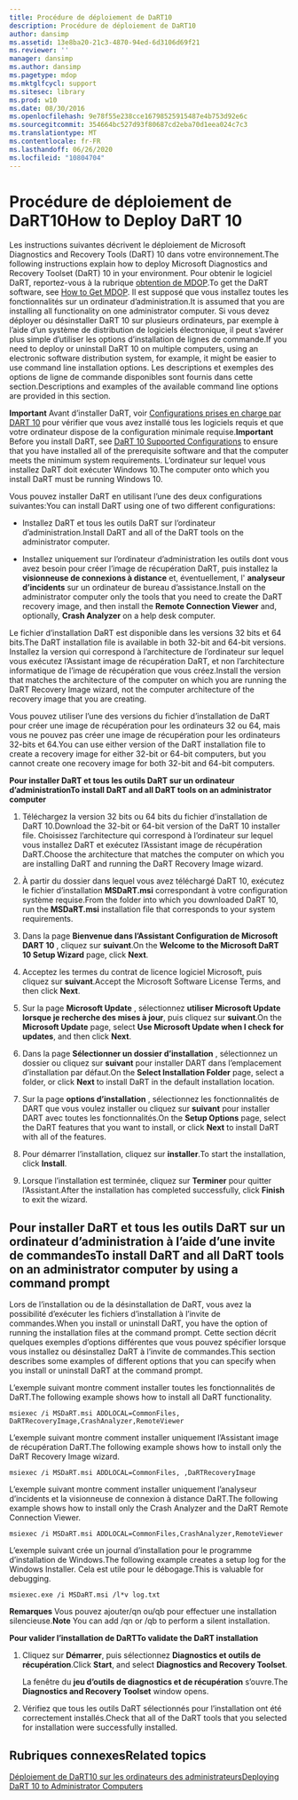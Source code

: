 ```yaml
---
title: Procédure de déploiement de DaRT10
description: Procédure de déploiement de DaRT10
author: dansimp
ms.assetid: 13e8ba20-21c3-4870-94ed-6d3106d69f21
ms.reviewer: ''
manager: dansimp
ms.author: dansimp
ms.pagetype: mdop
ms.mktglfcycl: support
ms.sitesec: library
ms.prod: w10
ms.date: 08/30/2016
ms.openlocfilehash: 9e78f55e238cce16798525915487e4b753d92e6c
ms.sourcegitcommit: 354664bc527d93f80687cd2eba70d1eea024c7c3
ms.translationtype: MT
ms.contentlocale: fr-FR
ms.lasthandoff: 06/26/2020
ms.locfileid: "10804704"
---
```

# <span data-ttu-id="d528c-103">Procédure de déploiement de DaRT10</span><span class="sxs-lookup"><span data-stu-id="d528c-103">How to Deploy DaRT 10</span></span>


<span data-ttu-id="d528c-104">Les instructions suivantes décrivent le déploiement de Microsoft Diagnostics and Recovery Tools (DaRT) 10 dans votre environnement.</span><span class="sxs-lookup"><span data-stu-id="d528c-104">The following instructions explain how to deploy Microsoft Diagnostics and Recovery Toolset (DaRT) 10 in your environment.</span></span> <span data-ttu-id="d528c-105">Pour obtenir le logiciel DaRT, reportez-vous à la rubrique [obtention de MDOP](https://go.microsoft.com/fwlink/?LinkId=322049).</span><span class="sxs-lookup"><span data-stu-id="d528c-105">To get the DaRT software, see [How to Get MDOP](https://go.microsoft.com/fwlink/?LinkId=322049).</span></span> <span data-ttu-id="d528c-106">Il est supposé que vous installez toutes les fonctionnalités sur un ordinateur d’administration.</span><span class="sxs-lookup"><span data-stu-id="d528c-106">It is assumed that you are installing all functionality on one administrator computer.</span></span> <span data-ttu-id="d528c-107">Si vous devez déployer ou désinstaller DaRT 10 sur plusieurs ordinateurs, par exemple à l’aide d’un système de distribution de logiciels électronique, il peut s’avérer plus simple d’utiliser les options d’installation de lignes de commande.</span><span class="sxs-lookup"><span data-stu-id="d528c-107">If you need to deploy or uninstall DaRT 10 on multiple computers, using an electronic software distribution system, for example, it might be easier to use command line installation options.</span></span> <span data-ttu-id="d528c-108">Les descriptions et exemples des options de ligne de commande disponibles sont fournis dans cette section.</span><span class="sxs-lookup"><span data-stu-id="d528c-108">Descriptions and examples of the available command line options are provided in this section.</span></span>

<span data-ttu-id="d528c-109">**Important**  Avant d’installer DaRT, voir [Configurations prises en charge par DART 10](dart-10-supported-configurations.md) pour vérifier que vous avez installé tous les logiciels requis et que votre ordinateur dispose de la configuration minimale requise.</span><span class="sxs-lookup"><span data-stu-id="d528c-109">**Important** Before you install DaRT, see [DaRT 10 Supported Configurations](dart-10-supported-configurations.md) to ensure that you have installed all of the prerequisite software and that the computer meets the minimum system requirements.</span></span> <span data-ttu-id="d528c-110">L’ordinateur sur lequel vous installez DaRT doit exécuter Windows 10.</span><span class="sxs-lookup"><span data-stu-id="d528c-110">The computer onto which you install DaRT must be running Windows 10.</span></span>

 

<span data-ttu-id="d528c-111">Vous pouvez installer DaRT en utilisant l’une des deux configurations suivantes:</span><span class="sxs-lookup"><span data-stu-id="d528c-111">You can install DaRT using one of two different configurations:</span></span>

-   <span data-ttu-id="d528c-112">Installez DaRT et tous les outils DaRT sur l’ordinateur d’administration.</span><span class="sxs-lookup"><span data-stu-id="d528c-112">Install DaRT and all of the DaRT tools on the administrator computer.</span></span>

-   <span data-ttu-id="d528c-113">Installez uniquement sur l’ordinateur d’administration les outils dont vous avez besoin pour créer l’image de récupération DaRT, puis installez la **visionneuse de connexions à distance** et, éventuellement, l' **analyseur d’incidents** sur un ordinateur de bureau d’assistance.</span><span class="sxs-lookup"><span data-stu-id="d528c-113">Install on the administrator computer only the tools that you need to create the DaRT recovery image, and then install the **Remote Connection Viewer** and, optionally, **Crash Analyzer** on a help desk computer.</span></span>

<span data-ttu-id="d528c-114">Le fichier d’installation DaRT est disponible dans les versions 32 bits et 64 bits.</span><span class="sxs-lookup"><span data-stu-id="d528c-114">The DaRT installation file is available in both 32-bit and 64-bit versions.</span></span> <span data-ttu-id="d528c-115">Installez la version qui correspond à l’architecture de l’ordinateur sur lequel vous exécutez l’Assistant image de récupération DaRT, et non l’architecture informatique de l’image de récupération que vous créez.</span><span class="sxs-lookup"><span data-stu-id="d528c-115">Install the version that matches the architecture of the computer on which you are running the DaRT Recovery Image wizard, not the computer architecture of the recovery image that you are creating.</span></span>

<span data-ttu-id="d528c-116">Vous pouvez utiliser l’une des versions du fichier d’installation de DaRT pour créer une image de récupération pour les ordinateurs 32 ou 64, mais vous ne pouvez pas créer une image de récupération pour les ordinateurs 32-bits et 64.</span><span class="sxs-lookup"><span data-stu-id="d528c-116">You can use either version of the DaRT installation file to create a recovery image for either 32-bit or 64-bit computers, but you cannot create one recovery image for both 32-bit and 64-bit computers.</span></span>

**<span data-ttu-id="d528c-117">Pour installer DaRT et tous les outils DaRT sur un ordinateur d’administration</span><span class="sxs-lookup"><span data-stu-id="d528c-117">To install DaRT and all DaRT tools on an administrator computer</span></span>**

1.  <span data-ttu-id="d528c-118">Téléchargez la version 32 bits ou 64 bits du fichier d’installation de DaRT 10.</span><span class="sxs-lookup"><span data-stu-id="d528c-118">Download the 32-bit or 64-bit version of the DaRT 10 installer file.</span></span> <span data-ttu-id="d528c-119">Choisissez l’architecture qui correspond à l’ordinateur sur lequel vous installez DaRT et exécutez l’Assistant image de récupération DaRT.</span><span class="sxs-lookup"><span data-stu-id="d528c-119">Choose the architecture that matches the computer on which you are installing DaRT and running the DaRT Recovery Image wizard.</span></span>

2.  <span data-ttu-id="d528c-120">À partir du dossier dans lequel vous avez téléchargé DaRT 10, exécutez le fichier d’installation **MSDaRT.msi** correspondant à votre configuration système requise.</span><span class="sxs-lookup"><span data-stu-id="d528c-120">From the folder into which you downloaded DaRT 10, run the **MSDaRT.msi** installation file that corresponds to your system requirements.</span></span>

3.  <span data-ttu-id="d528c-121">Dans la page **Bienvenue dans l’Assistant Configuration de Microsoft DART 10** , cliquez sur **suivant**.</span><span class="sxs-lookup"><span data-stu-id="d528c-121">On the **Welcome to the Microsoft DaRT 10 Setup Wizard** page, click **Next**.</span></span>

4.  <span data-ttu-id="d528c-122">Acceptez les termes du contrat de licence logiciel Microsoft, puis cliquez sur **suivant**.</span><span class="sxs-lookup"><span data-stu-id="d528c-122">Accept the Microsoft Software License Terms, and then click **Next**.</span></span>

5.  <span data-ttu-id="d528c-123">Sur la page **Microsoft Update** , sélectionnez **utiliser Microsoft Update lorsque je recherche des mises à jour**, puis cliquez sur **suivant**.</span><span class="sxs-lookup"><span data-stu-id="d528c-123">On the **Microsoft Update** page, select **Use Microsoft Update when I check for updates**, and then click **Next**.</span></span>

6.  <span data-ttu-id="d528c-124">Dans la page **Sélectionner un dossier d’installation** , sélectionnez un dossier ou cliquez sur **suivant** pour installer DART dans l’emplacement d’installation par défaut.</span><span class="sxs-lookup"><span data-stu-id="d528c-124">On the **Select Installation Folder** page, select a folder, or click **Next** to install DaRT in the default installation location.</span></span>

7.  <span data-ttu-id="d528c-125">Sur la page **options d’installation** , sélectionnez les fonctionnalités de DART que vous voulez installer ou cliquez sur **suivant** pour installer DART avec toutes les fonctionnalités.</span><span class="sxs-lookup"><span data-stu-id="d528c-125">On the **Setup Options** page, select the DaRT features that you want to install, or click **Next** to install DaRT with all of the features.</span></span>

8.  <span data-ttu-id="d528c-126">Pour démarrer l’installation, cliquez sur **installer**.</span><span class="sxs-lookup"><span data-stu-id="d528c-126">To start the installation, click **Install**.</span></span>

9.  <span data-ttu-id="d528c-127">Lorsque l’installation est terminée, cliquez sur **Terminer** pour quitter l’Assistant.</span><span class="sxs-lookup"><span data-stu-id="d528c-127">After the installation has completed successfully, click **Finish** to exit the wizard.</span></span>

## <span data-ttu-id="d528c-128">Pour installer DaRT et tous les outils DaRT sur un ordinateur d’administration à l’aide d’une invite de commandes</span><span class="sxs-lookup"><span data-stu-id="d528c-128">To install DaRT and all DaRT tools on an administrator computer by using a command prompt</span></span>


<span data-ttu-id="d528c-129">Lors de l’installation ou de la désinstallation de DaRT, vous avez la possibilité d’exécuter les fichiers d’installation à l’invite de commandes.</span><span class="sxs-lookup"><span data-stu-id="d528c-129">When you install or uninstall DaRT, you have the option of running the installation files at the command prompt.</span></span> <span data-ttu-id="d528c-130">Cette section décrit quelques exemples d’options différentes que vous pouvez spécifier lorsque vous installez ou désinstallez DaRT à l’invite de commandes.</span><span class="sxs-lookup"><span data-stu-id="d528c-130">This section describes some examples of different options that you can specify when you install or uninstall DaRT at the command prompt.</span></span>

<span data-ttu-id="d528c-131">L’exemple suivant montre comment installer toutes les fonctionnalités de DaRT.</span><span class="sxs-lookup"><span data-stu-id="d528c-131">The following example shows how to install all DaRT functionality.</span></span>

``` syntax
msiexec /i MSDaRT.msi ADDLOCAL=CommonFiles, DaRTRecoveryImage,CrashAnalyzer,RemoteViewer 
```

<span data-ttu-id="d528c-132">L’exemple suivant montre comment installer uniquement l’Assistant image de récupération DaRT.</span><span class="sxs-lookup"><span data-stu-id="d528c-132">The following example shows how to install only the DaRT Recovery Image wizard.</span></span>

``` syntax
msiexec /i MSDaRT.msi ADDLOCAL=CommonFiles, ,DaRTRecoveryImage
```

<span data-ttu-id="d528c-133">L’exemple suivant montre comment installer uniquement l’analyseur d’incidents et la visionneuse de connexion à distance DaRT.</span><span class="sxs-lookup"><span data-stu-id="d528c-133">The following example shows how to install only the Crash Analyzer and the DaRT Remote Connection Viewer.</span></span>

``` syntax
msiexec /i MSDaRT.msi ADDLOCAL=CommonFiles,CrashAnalyzer,RemoteViewer 
```

<span data-ttu-id="d528c-134">L’exemple suivant crée un journal d’installation pour le programme d’installation de Windows.</span><span class="sxs-lookup"><span data-stu-id="d528c-134">The following example creates a setup log for the Windows Installer.</span></span> <span data-ttu-id="d528c-135">Cela est utile pour le débogage.</span><span class="sxs-lookup"><span data-stu-id="d528c-135">This is valuable for debugging.</span></span>

``` syntax
msiexec.exe /i MSDaRT.msi /l*v log.txt 
```

<span data-ttu-id="d528c-136">**Remarques**  Vous pouvez ajouter/qn ou/qb pour effectuer une installation silencieuse.</span><span class="sxs-lookup"><span data-stu-id="d528c-136">**Note** You can add /qn or /qb to perform a silent installation.</span></span>

 

**<span data-ttu-id="d528c-137">Pour valider l’installation de DaRT</span><span class="sxs-lookup"><span data-stu-id="d528c-137">To validate the DaRT installation</span></span>**

1.  <span data-ttu-id="d528c-138">Cliquez sur **Démarrer**, puis sélectionnez **Diagnostics et outils de récupération**.</span><span class="sxs-lookup"><span data-stu-id="d528c-138">Click **Start**, and select **Diagnostics and Recovery Toolset**.</span></span>

    <span data-ttu-id="d528c-139">La fenêtre du **jeu d’outils de diagnostics et de récupération** s’ouvre.</span><span class="sxs-lookup"><span data-stu-id="d528c-139">The **Diagnostics and Recovery Toolset** window opens.</span></span>

2.  <span data-ttu-id="d528c-140">Vérifiez que tous les outils DaRT sélectionnés pour l’installation ont été correctement installés.</span><span class="sxs-lookup"><span data-stu-id="d528c-140">Check that all of the DaRT tools that you selected for installation were successfully installed.</span></span>

## <span data-ttu-id="d528c-141">Rubriques connexes</span><span class="sxs-lookup"><span data-stu-id="d528c-141">Related topics</span></span>


[<span data-ttu-id="d528c-142">Déploiement de DaRT10 sur les ordinateurs des administrateurs</span><span class="sxs-lookup"><span data-stu-id="d528c-142">Deploying DaRT 10 to Administrator Computers</span></span>](deploying-dart-10-to-administrator-computers.md)

 

 





